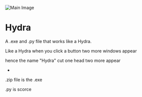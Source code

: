 
![Main Image](https://i.postimg.cc/W1BnC3Cs/Screenshot-2022-04-09-210825.png)

# Hydra
A .exe and .py file that works like a Hydra.

Like a Hydra when you click a button two more windows appear 

hence the name "Hydra" cut one head two more appear

-

.zip file is the .exe

.py is scorce
